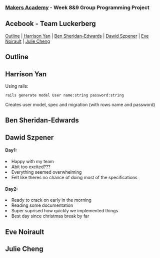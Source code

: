 
### [Makers Academy](http://www.makersacademy.com) - Week 8&9 Group Programming Project

Acebook - Team Luckerberg
-

[Outline](#Outline) | [Harrison Yan](#Harrison) | [Ben Sheridan-Edwards](#Ben) | [Dawid Szpener](#Dawid) | [Eve Noirault](#Eve) | [Julie Cheng](#Julie)


## <a name="Outline">Outline</a>
 
## <a name="Harrison">Harrison Yan</a>

Using rails:
```
rails generate model User name:string password:string
```
Creates user model, spec and migration (with rows name and password)

## <a name="Ben">Ben Sheridan-Edwards</a>

## <a name="Dawid">Dawid Szpener</a>

####  <p>Day1:<br>
   <li>Happy with my team</li>
   <li>Abit too excited???</li>
   <li>Everything seemed overwhelming</li>
   <li>Felt like theres no chance of doing most of the specifications</li>
   </p> 
   
####   <p>Day2:<br>
   <li>Ready to crack on early in the morning</li>
   <li>Reading some documentation</li>
   <li>Super suprised how quickly we implemented things</li>
   <li>Best day since christmas break by far</li>
   </p> 

## <a name="Eve">Eve Noirault</a>

## <a name="Julie">Julie Cheng</a>
